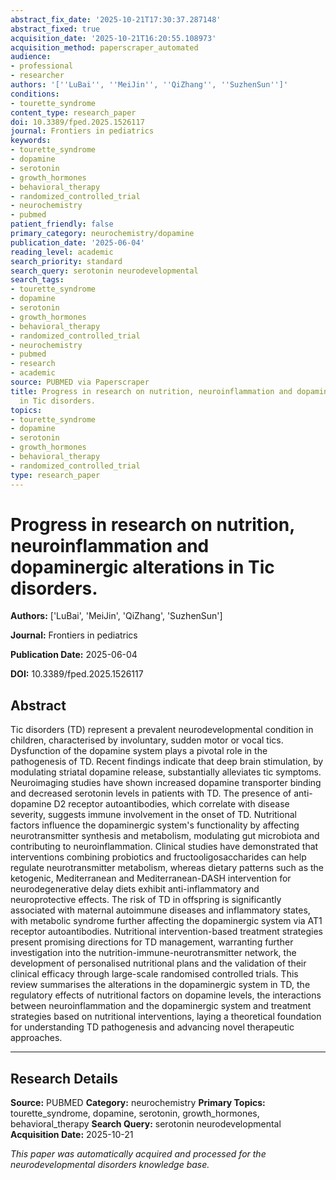 ```yaml
---
abstract_fix_date: '2025-10-21T17:30:37.287148'
abstract_fixed: true
acquisition_date: '2025-10-21T16:20:55.108973'
acquisition_method: paperscraper_automated
audience:
- professional
- researcher
authors: '[''LuBai'', ''MeiJin'', ''QiZhang'', ''SuzhenSun'']'
conditions:
- tourette_syndrome
content_type: research_paper
doi: 10.3389/fped.2025.1526117
journal: Frontiers in pediatrics
keywords:
- tourette_syndrome
- dopamine
- serotonin
- growth_hormones
- behavioral_therapy
- randomized_controlled_trial
- neurochemistry
- pubmed
patient_friendly: false
primary_category: neurochemistry/dopamine
publication_date: '2025-06-04'
reading_level: academic
search_priority: standard
search_query: serotonin neurodevelopmental
search_tags:
- tourette_syndrome
- dopamine
- serotonin
- growth_hormones
- behavioral_therapy
- randomized_controlled_trial
- neurochemistry
- pubmed
- research
- academic
source: PUBMED via Paperscraper
title: Progress in research on nutrition, neuroinflammation and dopaminergic alterations
  in Tic disorders.
topics:
- tourette_syndrome
- dopamine
- serotonin
- growth_hormones
- behavioral_therapy
- randomized_controlled_trial
type: research_paper
---
```


# Progress in research on nutrition, neuroinflammation and dopaminergic alterations in Tic disorders.

**Authors:** ['LuBai', 'MeiJin', 'QiZhang', 'SuzhenSun']

**Journal:** Frontiers in pediatrics

**Publication Date:** 2025-06-04

**DOI:** 10.3389/fped.2025.1526117

## Abstract

Tic disorders (TD) represent a prevalent neurodevelopmental condition in children, characterised by involuntary, sudden motor or vocal tics. Dysfunction of the dopamine system plays a pivotal role in the pathogenesis of TD. Recent findings indicate that deep brain stimulation, by modulating striatal dopamine release, substantially alleviates tic symptoms. Neuroimaging studies have shown increased dopamine transporter binding and decreased serotonin levels in patients with TD. The presence of anti-dopamine D2 receptor autoantibodies, which correlate with disease severity, suggests immune involvement in the onset of TD. Nutritional factors influence the dopaminergic system's functionality by affecting neurotransmitter synthesis and metabolism, modulating gut microbiota and contributing to neuroinflammation. Clinical studies have demonstrated that interventions combining probiotics and fructooligosaccharides can help regulate neurotransmitter metabolism, whereas dietary patterns such as the ketogenic, Mediterranean and Mediterranean-DASH intervention for neurodegenerative delay diets exhibit anti-inflammatory and neuroprotective effects. The risk of TD in offspring is significantly associated with maternal autoimmune diseases and inflammatory states, with metabolic syndrome further affecting the dopaminergic system via AT1 receptor autoantibodies. Nutritional intervention-based treatment strategies present promising directions for TD management, warranting further investigation into the nutrition-immune-neurotransmitter network, the development of personalised nutritional plans and the validation of their clinical efficacy through large-scale randomised controlled trials. This review summarises the alterations in the dopaminergic system in TD, the regulatory effects of nutritional factors on dopamine levels, the interactions between neuroinflammation and the dopaminergic system and treatment strategies based on nutritional interventions, laying a theoretical foundation for understanding TD pathogenesis and advancing novel therapeutic approaches.

---

## Research Details

**Source:** PUBMED
**Category:** neurochemistry
**Primary Topics:** tourette_syndrome, dopamine, serotonin, growth_hormones, behavioral_therapy
**Search Query:** serotonin neurodevelopmental
**Acquisition Date:** 2025-10-21

*This paper was automatically acquired and processed for the neurodevelopmental disorders knowledge base.*
